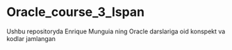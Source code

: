 # Oracle_course_3_Ispan
 Ushbu repositoryda Enrique Munguia ning Oracle darslariga oid konspekt va kodlar jamlangan
